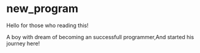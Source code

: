 # new_program


Hello for those who reading this!

A boy with dream of becoming an successfull programmer,And started his 
journey here!
